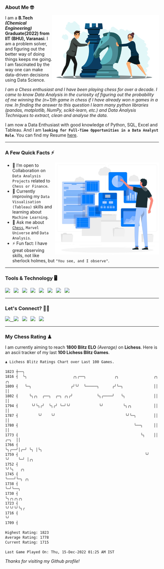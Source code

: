 ### About Me 🤓
<img align="right" alt="Coding" width="350" src="https://github.com/Laxman-Lakhan/Laxman-Lakhan/blob/master/Assets/Chess_Vector.jpg">   

I am a **B.Tech** _**(Chemical Engineering)**_ **Graduate(2022) from IIT (BHU), Varanasi**. I am a problem solver, and figuring out the better way of doing things keeps me going. I am fascinated by the way one can make data-driven decisions using Data Science. 

_I am a Chess enthusiast and I have been playing chess for over a decade. I came to know Data Analysis in the curiosity of figuring out the probability of me winning the (n+1)th game in chess if I have already won n games in a row. In finding the answer to this question I learn many python libraries (pandas, matplotlib, NumPy, scikit-learn, etc.) and Data Analysis Techniques to extract, clean and analyse the data._

I am now a Data Enthusiast with good knowledge of Python, SQL, Excel and Tableau. And I am **`looking for Full-Time Opportunities in a Data Analyst Role`**. You can find my Resume
 [here](https://drive.google.com/file/d/1UIOoogRLj5eGQFQBkuvMmTISZVdl2Ok7/view?usp=sharing).


---

### A Few Quick Facts ⚡️
<img align="right" alt="Coding" width="340" src="https://github.com/Laxman-Lakhan/Laxman-Lakhan/blob/master/Assets/Data_Vector.jpg">   

- 🤝 I’m open to Collaboration on `Data Analysis Projects` related to `Chess or Finance`.
- 📖 Currently improving my `Data Visualisation (Tableau)` skills and learning about `Machine Learning`.
- 💬 Ask me about [`Chess`](https://lichess.org/@/YourKingIsInDanger), `Marvel Universe` and `Data Analysis`.
- ⚡️ Fun fact: I have great observing skills, not like sherlock holmes, but `"You see, and I observe"`.

---
### Tools & Technology 🖥

<img src="https://img.shields.io/badge/Python-white?logo=Python&logoColor=ColorName&style=ShieldStyle" /> &nbsp;
<img src="https://img.shields.io/badge/MySQL-white?logo=MySQL&logoColor=ColorName&style=ShieldStyle" /> &nbsp;
<img src="https://img.shields.io/badge/Tableau-white?logo=Tableau&logoColor=ColorName&style=ShieldStyle" /> &nbsp;
<img src="https://img.shields.io/badge/Excel-white?logo=Microsoft+Excel&logoColor=196F3D&style=ShieldStyle" /> &nbsp;
<img src="https://img.shields.io/badge/Jupyter-white?logo=Jupyter&logoColor=ColorName&style=ShieldStyle" /> &nbsp;
<img src="https://img.shields.io/badge/pandas-white?logo=Pandas&logoColor=000080&style=ShieldStyle" /> &nbsp;
<img src="https://img.shields.io/badge/numpy-white?logo=Numpy&logoColor=85C1E9&style=ShieldStyle" /> &nbsp;
<img src="https://img.shields.io/badge/scikit learn-white?logo=Scikit+Learn&logoColor=ColorName&style=ShieldStyle" /> &nbsp;



---

### Let's Connect? 🫳🏻

<a href="mailto:laxmansingh.lakhan@gmail.com"> <img src="https://img.icons8.com/fluent/48/000000/gmail.png" width="3.5%"/> &nbsp;
[<img src="https://img.icons8.com/color/48/000000/linkedin.png" width="3.5%"/>](https://www.linkedin.com/in/laxman-lakhan/)  &nbsp;
[<img src="https://img.icons8.com/fluent/48/000000/facebook-new.png" width="3.5%"/>](https://www.facebook.com/s.laxmanlakhan/)  &nbsp;
[<img src="https://img.icons8.com/fluent/48/000000/instagram-new.png" width="3.5%"/>](https://www.instagram.com/laxman.lakhan/)  &nbsp;
[<img src="https://img.icons8.com/color/48/000000/twitter.png" width="3.5%"/>](https://twitter.com/laxman__lakhan)  &nbsp;

 ---
  
### My Chess Rating ♟
  
I am currently aiming to reach **1800 Blitz ELO** *(Average)* on **Lichess**. Here is an ascii tracker of my last **100 Lichess Blitz Games**.

  ```
  ♟︎ 𝙻𝚒𝚌𝚑𝚎𝚜𝚜 𝙱𝚕𝚒𝚝𝚣 𝚁𝚊𝚝𝚒𝚗𝚐𝚜 𝙲𝚑𝚊𝚛𝚝 𝚘𝚟𝚎𝚛 𝙻𝚊𝚜𝚝 𝟷00 𝙶𝚊𝚖𝚎𝚜.
  
1823 ┼──╮
1816 ┤  ╰╮                     ╭╮╭──╮             ╭╮                ╭╮       ╭╮
1809 ┤   ╰─╮                  ╭╯╰╯  ╰─────╮      ╭╯╰─╮              ││       ││
1802 ┤     ╰╮╭╮  ╭──╮  ╭─╮ ╭╮╭╯           ╰╮╭────╯   ╰╮             ││       ││
1794 ┤      ╰╯╰╮╭╯  ╰╮╭╯ ╰─╯╰╯             ╰╯         ╰╮╭╮          ││       ││
1787 ┤         ╰╯    ╰╯                                ╰╯╰─╮        ││       ││
1780 ┤                                                     ╰──╮     ││       ││
1773 ┤                                                        ╰╮    ││  ╭─╮  ││
1766 ┤                                                         ╰╮╭──╯│╭─╯ ╰╮ │╰╮
1759 ┤                                                          ╰╯   ╰╯    ╰─╯ │╭╮
1752 ┤                                                                         ╰╯╰╮   ╭╮
1745 ┤                                                                            ╰───╯╰─╮ ╭╮
1738 ┤                                                                                   ╰─╯╰──╮
1730 ┤                                                                                         ╰╮╭╮╭╮╭╮
1723 ┤                                                                                          ╰╯╰╯╰╯╰╮╭
1716 ┤                                                                                                 ╰╯
1709 ┤ 

Highest Rating: 1823
Average Rating: 1778
Current Rating: 1715 

Last Game Played On: Thu, 15-Dec-2022 01:25 AM IST
  ```
  
  
*Thanks for visiting my Github profile!*
